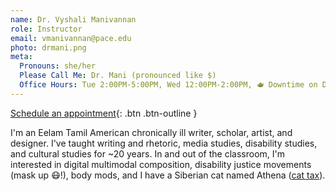 ```yaml
---
name: Dr. Vyshali Manivannan
role: Instructor
email: vmanivannan@pace.edu
photo: drmani.png
meta:
  Pronouns: she/her
  Please Call Me: Dr. Mani (pronounced like $)
  Office Hours: Tue 2:00PM-5:00PM, Wed 12:00PM-2:00PM, 🫖 Downtime on Discord
---
```


[Schedule an appointment](https://zcal.co/drmani/office-hrs){: .btn .btn-outline }

I'm an Eelam Tamil American chronically ill writer, scholar, artist, and designer. I've taught writing and rhetoric, media studies, disability studies, and cultural studies for ~20 years. In and out of the classroom, I'm interested in digital multimodal composition, disability justice movements (mask up 😷!), body mods, and I have a Siberian cat named Athena ([cat tax](/ws297y/images/cat_tax.jpg)).